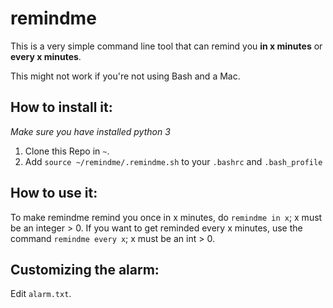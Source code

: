 # remindme

This is a very simple command line tool that
can remind you **in x minutes** or **every x minutes**.

This might not work if you're not using Bash and a Mac.

## How to install it:

*Make sure you have installed python 3*

1. Clone this Repo in ```~```.
2. Add ```source ~/remindme/.remindme.sh``` to your ```.bashrc``` and ```.bash_profile```

## How to use it:

To make remindme remind you once in x minutes, do ```remindme in x```; x must be an integer > 0.
If you want to get reminded every x minutes, use the command ```remindme every x```; x must be an int > 0.

## Customizing the alarm:

Edit ```alarm.txt```.
